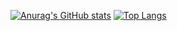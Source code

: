 [![Anurag's GitHub stats](https://github-readme-stats.vercel.app/api?username=Temperanci)](https://github.com/anuraghazra/github-readme-stats)
[![Top Langs](https://github-readme-stats.vercel.app/api/top-langs/?username=Temperanci&layout=compact)](https://github.com/anuraghazra/github-readme-stats)
